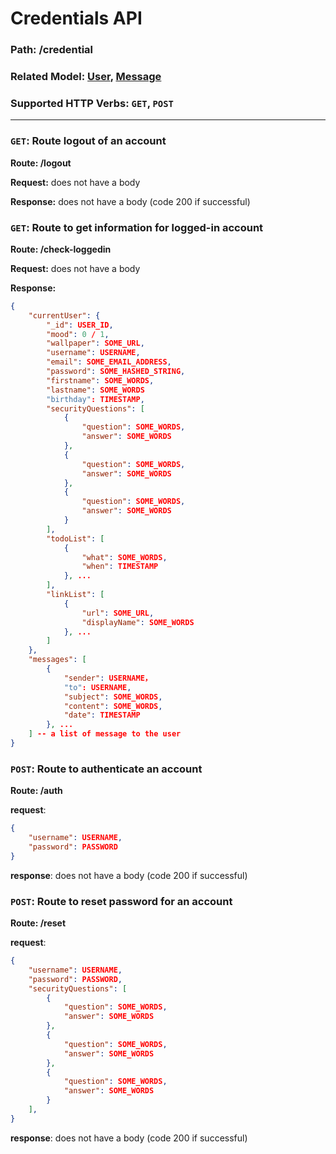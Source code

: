# Credentials API
### Path: /credential
### Related Model: [User](../models/user.js), [Message](../models/message.js)
### Supported HTTP Verbs: ```GET```, ```POST```
---
### ```GET```: Route logout of an account
**Route: /logout**

**Request:** does not have a body

**Response:** does not have a body (code 200 if successful)

### ```GET```: Route to get information for logged-in account
**Route: /check-loggedin**

**Request:** does not have a body

**Response:** 
```json
{
    "currentUser": {
        "_id": USER_ID,
        "mood": 0 / 1,
        "wallpaper": SOME_URL,
        "username": USERNAME,
        "email": SOME_EMAIL_ADDRESS,
        "password": SOME_HASHED_STRING,
        "firstname": SOME_WORDS,
        "lastname": SOME_WORDS
        "birthday": TIMESTAMP,
        "securityQuestions": [
            {
                "question": SOME_WORDS,
                "answer": SOME_WORDS
            },
            {
                "question": SOME_WORDS,
                "answer": SOME_WORDS
            },
            {
                "question": SOME_WORDS,
                "answer": SOME_WORDS
            }
        ],
        "todoList": [
            {
                "what": SOME_WORDS,
                "when": TIMESTAMP
            }, ...
        ],
        "linkList": [
            {
                "url": SOME_URL,
                "displayName": SOME_WORDS
            }, ...
        ]
    },
    "messages": [
        {
            "sender": USERNAME，
            "to": USERNAME,
            "subject": SOME_WORDS,
            "content": SOME_WORDS,
            "date": TIMESTAMP
        }, ...
    ] -- a list of message to the user
}

```

### ```POST```: Route to authenticate an account
**Route: /auth**

**request**:
```json
{
    "username": USERNAME,
    "password": PASSWORD
}
```

**response**: does not have a body (code 200 if successful)

### ```POST```: Route to reset password for an account
**Route: /reset**

**request**:
```json
{
    "username": USERNAME,
    "password": PASSWORD,
    "securityQuestions": [
        {
            "question": SOME_WORDS,
            "answer": SOME_WORDS
        },
        {
            "question": SOME_WORDS,
            "answer": SOME_WORDS
        },
        {
            "question": SOME_WORDS,
            "answer": SOME_WORDS
        }
    ],
}
```

**response**: does not have a body (code 200 if successful)